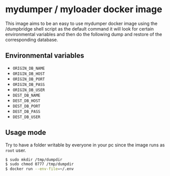# mydumper / myloader docker image

This image aims to be an easy to use mydumper docker image using the /dumpbridge shell script as the default command it will look for certain environmental variables and then do the following dump and restore of the corresponding database.

## Environmental variables

* `ORIGIN_DB_NAME`
* `ORIGIN_DB_HOST`
* `ORIGIN_DB_PORT`
* `ORIGIN_DB_PASS`
* `ORIGIN_DB_USER`
* `DEST_DB_NAME`
* `DEST_DB_HOST`
* `DEST_DB_PORT`
* `DEST_DB_PASS`
* `DEST_DB_USER`

## Usage mode

Try to have a folder writable by everyone in your pc since the image runs as `root` user.
```bash
$ sudo mkdir /tmp/dumpdir
$ sudo chmod 0777 /tmp/dumpdir
$ docker run --env-file=~/.env 
```
